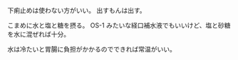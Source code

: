 下痢止めは使わない方がいい。
出すもんは出す。

こまめに水と塩と糖を摂る。
OS-1 みたいな経口補水液でもいいけど、塩と砂糖を水に混ぜれば十分。

水は冷たいと胃腸に負担がかかるのでできれば常温がいい。
